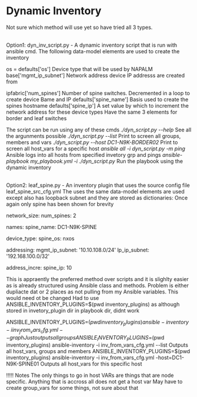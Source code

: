 # Dynamic Inventory

Not sure which method will use yet so have tried all 3 types.

<br/> Option1: dyn_inv_script.py - A dynamic inventory script that is run with ansible cmd.
The following data-model elements are used to create the inventory

os = defaults['os']         Device type that will be used by NAPALM
base['mgmt_ip_subnet']      Network address device IP addresss are created from

ipfabric['num_spines']      Number of spine switches. Decremented in a loop to create device Bame and IP
defaults['spine_name']      Basis used to create the spines hostname
defaults['spine_ip']        A set value by which to increment the network address for these device types
Have the same 3 elements for border and leaf switches

The script can be run using any of these cmds
*./dyn_script.py --help*                                   See all the argunments possible
*./dyn_script.py --list*                                   Print to screen all groups, members and vars
*./dyn_script.py --host DC1-N9K-BORDER02*                  Print to screen all host_vars for a specific host
*ansible all -i dyn_script.py -m ping*                     Ansible logs into all hosts from specified invetory grp and pings
*ansible-playbook my_playbook.yml -i ./dyn_script.py*	    Run the playbook using the dynamic inventory

<br/> Option2: leaf_spine.py - An inventory plugin that uses the source config file leaf_spine_src_cfg.yml
The uses the same data-model elements are used except also has loopback subnet and they are stored as dictionaries:
Once again only spine has been shown for brevity

network_size:
  num_spines: 2

names:
  spine_name: DC1-N9K-SPINE

device_type:
  spine_os: nxos

addressing:
  mgmt_ip_subnet: '10.10.108.0/24'
  lp_ip_subnet: '192.168.100.0/32'

address_incre:
  spine_ip: 10

This is appraently the preferred method over scripts and it is slighlty easier as is already structured using Ansible class and methods.
Problem is either dupliacte dat or 2 places as not pulling from my Ansible variables. This would need ot be changed
Had to use ANSIBLE_INVENTORY_PLUGINS=$(pwd inventory_plugins)  as although stored in invetory_plugin dir in playbook dir, didnt work

ANSIBLE_INVENTORY_PLUGINS=$(pwd inventory_plugins) ansible-inventory -i inv_from_vars_cfg.yml --graph			Just outputs all groups
ANSIBLE_INVENTORY_PLUGINS=$(pwd inventory_plugins) ansible-inventory -i inv_from_vars_cfg.yml --list			Outputs all host_vars, groups and members
ANSIBLE_INVENTORY_PLUGINS=$(pwd inventory_plugins) ansible-inventory -i inv_from_vars_cfg.yml -host=DC1-N9K-SPINE01         	Outputs all host_vars for this specific host


!!!!! Notes
The only things to go in host VARs are things that are node specific.
Anything that is accross all does not get a host var
May have to create group_vars for some things, not sure about that